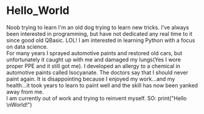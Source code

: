 # Hello_World
Noob trying to learn
I'm an old dog trying to learn new tricks.  I've always been interested in programming, but have not dedicated any real time to it since good old QBasic. LOL!  I am interested in learning Python with a focus on data science.   
For many years I sprayed automotive paints and restored old cars, but unfortunately it caught up with me and damaged my lungs(Yes I wore proper PPE and it still got me).  I developed an allergy to a chemical in automotive paints called Isocyanate.  The doctors say that I should never paint again.  It is disappointing because I enjoyed my work...and my health...it took years to learn to paint well and the skill has now been yanked away from me.  
I am currently out of work and trying to reinvent myself. SO:
print("Hello \nWorld!")
